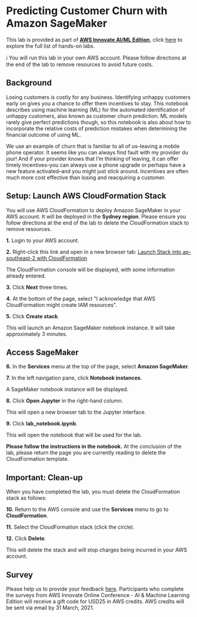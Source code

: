 
# **Predicting Customer Churn with Amazon SageMaker**

This lab is provided as part of **[AWS Innovate AI/ML Edition](https://aws.amazon.com/events/aws-innovate/machine-learning/)**, click [here](https://github.com/phonghuule/aws-innovate-ai-ml) to explore the full list of hands-on labs.

ℹ️ You will run this lab in your own AWS account. Please follow directions at the end of the lab to remove resources to avoid future costs.

## Background

Losing customers is costly for any business.  Identifying unhappy customers early on gives you a chance to offer them incentives to stay.  This notebook describes using machine learning (ML) for the automated identification of unhappy customers, also known as customer churn prediction. ML models rarely give perfect predictions though, so this notebook is also about how to incorporate the relative costs of prediction mistakes when determining the financial outcome of using ML.

We use an example of churn that is familiar to all of us–leaving a mobile phone operator.  It seems like you can always find fault with my provider du jour! And if your provider knows that I’m thinking of leaving, it can offer timely incentives–you can always use a phone upgrade or perhaps have a new feature activated–and you might just stick around. Incentives are often much more cost effective than losing and reacquiring a customer.

## Setup: Launch AWS CloudFormation Stack

You will use AWS CloudFormation to deploy Amazon SageMaker in your AWS account. It will be deployed in the **Sydney region**. Please ensure you follow directions at the end of the lab to delete the CloudFormation stack to remove resources.

**1.** Login to your AWS account.

**2.** Right-click this link and open in a new browser tab: [Launch Stack into ap-southeast-2 with CloudFormation](https://console.aws.amazon.com/cloudformation/home?region=ap-southeast-2#/stacks/new?stackName=SageMakerChurn&templateURL=https://s3-ap-southeast-2.amazonaws.com/aimlinnovate/sagemaker-churn-lab.yaml)

The CloudFormation console will be displayed, with some information already entered.

**3.** Click **Next** three times.

**4.** At the bottom of the page, select "I acknowledge that AWS CloudFormation might create IAM resources".

**5.** Click **Create stack**.

This will launch an Amazon SageMaker notebook instance. It will take approximately 3 minutes.

## Access SageMaker

**6.** In the **Services** menu at the top of the page, select **Amazon SageMaker**.

**7.** In the left navigation pane, click **Notebook instances**.

A SageMaker notebook instance will be displayed.

**8.** Click **Open Jupyter** in the right-hand column.

This will open a new browser tab to the Jupyter interface.

**9.** Click **lab_notebook.ipynb**.

This will open the notebook that will be used for the lab.

**Please follow the instructions in the notebook.** At the conclusion of the lab, please return the page you are currently reading to delete the CloudFormation template.

## Important: Clean-up

When you have completed the lab, you must delete the CloudFormation stack as follows:

**10.** Return to the AWS console and use the **Services** menu to go to **CloudFormation**.

**11.** Select the CloudFormation stack (click the circle).

**12.** Click **Delete**.

This will delete the stack and will stop charges being incurred in your AWS account.

## Survey
Please help us to provide your feedback [here](https://amazonmr.au1.qualtrics.com/jfe/form/SV_b7mXqfAaiIZUnn8?Session=Lab4).
Participants who complete the surveys from AWS Innovate Online Conference - AI & Machine Learning Edition will receive a gift code for USD25 in AWS credits. AWS credits will be sent via email by 31 March, 2021.
